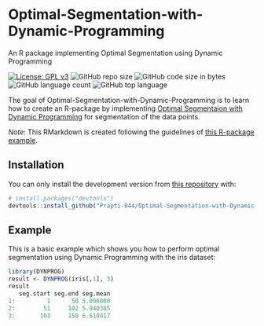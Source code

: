 <!-- README.md is generated from README.Rmd. Please edit that file -->

# Optimal-Segmentation-with-Dynamic-Programming
An R package implementing Optimal Segmentation using Dynamic Programming

<!-- badges: start -->

[![License: GPL
v3](https://img.shields.io/badge/License-GPLv3-blue.svg)](https://www.gnu.org/licenses/gpl-3.0)
![GitHub repo
size](https://img.shields.io/github/repo-size/Prapti-044/Optimal-Segmentation-with-Dynamic-Programming)
![GitHub code size in
bytes](https://img.shields.io/github/languages/code-size/Prapti-044/Optimal-Segmentation-with-Dynamic-Programming)
![GitHub language
count](https://img.shields.io/github/languages/count/Prapti-044/Optimal-Segmentation-with-Dynamic-Programming)
![GitHub top
language](https://img.shields.io/github/languages/top/Prapti-044/Optimal-Segmentation-with-Dynamic-Programming)
<!-- badges: end -->

The goal of Optimal-Segmentation-with-Dynamic-Programming is to learn how to create an R-package by
implementing [Optimal Segmentaion with Dynamic Programming](https://arxiv.org/abs/1801.00718) for
segmentation of the data points.

*Note*: This RMarkdown is created following the guidelines of [this
R-package example](https://github.com/mvuorre/exampleRPackage).

## Installation

You can only install the development version from [this
repository](https://github.com/Prapti-044/Optimal-Segmentation-with-Dynamic-Programming) with:

``` r
# install.packages("devtools")
devtools::install_github("Prapti-044/Optimal-Segmentation-with-Dynamic-Programming")
```

## Example

This is a basic example which shows you how to perform optimal segmentation using Dynamic Programming with the iris dataset:

``` r
library(DYNPROG)
result <- DYNPROG(iris[,1], 3)
result
   seg.start seg.end seg.mean
1:         1      50 5.006000
2:        51     102 5.940385
3:       103     150 6.610417
```
